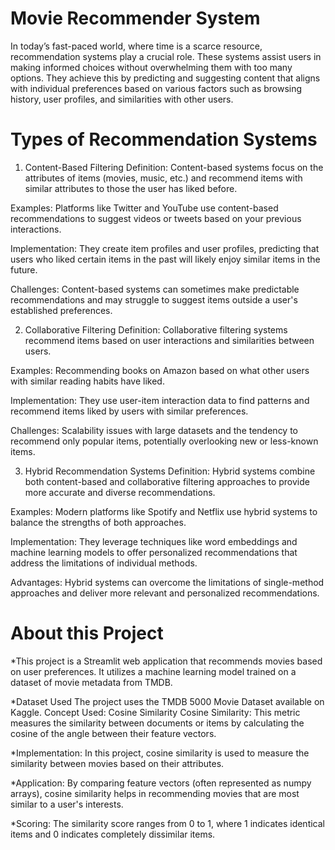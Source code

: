 # Movie Recommender System
In today’s fast-paced world, where time is a scarce resource, recommendation systems play a crucial role. These systems assist users in making informed choices without overwhelming them with too many options. They achieve this by predicting and suggesting content that aligns with individual preferences based on various factors such as browsing history, user profiles, and similarities with other users.

# Types of Recommendation Systems

1) Content-Based Filtering
Definition: Content-based systems focus on the attributes of items (movies, music, etc.) and recommend items with similar attributes to those the user has liked before.

Examples: Platforms like Twitter and YouTube use content-based recommendations to suggest videos or tweets based on your previous interactions.

Implementation: They create item profiles and user profiles, predicting that users who liked certain items in the past will likely enjoy similar items in the future.

Challenges: Content-based systems can sometimes make predictable recommendations and may struggle to suggest items outside a user's established preferences.

2) Collaborative Filtering
Definition: Collaborative filtering systems recommend items based on user interactions and similarities between users.

Examples: Recommending books on Amazon based on what other users with similar reading habits have liked.

Implementation: They use user-item interaction data to find patterns and recommend items liked by users with similar preferences.

Challenges: Scalability issues with large datasets and the tendency to recommend only popular items, potentially overlooking new or less-known items.

3) Hybrid Recommendation Systems
Definition: Hybrid systems combine both content-based and collaborative filtering approaches to provide more accurate and diverse recommendations.

Examples: Modern platforms like Spotify and Netflix use hybrid systems to balance the strengths of both approaches.

Implementation: They leverage techniques like word embeddings and machine learning models to offer personalized recommendations that address the limitations of individual methods.

Advantages: Hybrid systems can overcome the limitations of single-method approaches and deliver more relevant and personalized recommendations.

# About this Project
*This project is a Streamlit web application that recommends movies based on user preferences. It utilizes a machine learning model trained on a dataset of movie metadata from TMDB.

*Dataset Used
The project uses the TMDB 5000 Movie Dataset available on Kaggle.
Concept Used: Cosine Similarity
Cosine Similarity: This metric measures the similarity between documents or items by calculating the cosine of the angle between their feature vectors.

*Implementation: In this project, cosine similarity is used to measure the similarity between movies based on their attributes.

*Application: By comparing feature vectors (often represented as numpy arrays), cosine similarity helps in recommending movies that are most similar to a user's interests.

*Scoring: The similarity score ranges from 0 to 1, where 1 indicates identical items and 0 indicates completely dissimilar items.
